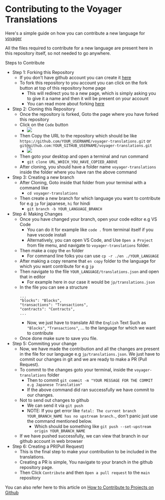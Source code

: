 # Contributing to the Voyager Translations

Here's a simple guide on how you can contribute a new language for [voyager](https://voyager.online)

All the files required to contribute for a new language are present here in this repository itself, so not needed to go anywhere.

Steps to Contribute

- Step 1: Forking this Repository
  - If you don't have github account you can create it [here](https://github.com/signup)
  - To fork this repository to you account you can click on the fork button at top of this repository home page
    - This will redirect you to a new page, which is simply asking you to give it a name and then it will be present on your account
    - You can read more about forking [here](https://docs.github.com/en/get-started/quickstart/fork-a-repo)
- Step 2: Cloning this Repository
  - Once the repository is forked, Goto the page where you have forked this repository
  - Click on the `Code` button
    - ![](https://docs.github.com/assets/cb-32892/mw-1440/images/help/repository/code-button.webp)
  - Then Copy the URL to the repository which should be like `https://github.com/YOUR_USERNAME/voyager-translations.git` or `git@github.com:YOUR_GITHUB_USERNAME/voyager-translations.git`
    - ![](https://docs.github.com/assets/cb-88716/mw-1440/images/help/repository/https-url-clone-cli.webp)
  - Then goto your desktop and open a terminal and run command
    - `git clone URL_WHICH_YOU_HAVE_COPIED_ABOVE`
  - After cloning, you should have a folder name `voyager-translations` inside the folder where you have ran the above command
- Step 3: Creating a new branch
  - After Cloning, Goto inside that folder from your terminal with a command like
    - `cd voyager-translations`
  - Then create a new branch for which language you want to contribute for e.g `jp` for japanese, `hi` for hindi
    - `git branch -b YOUR_LANGUAGE_BRANCH`
- Step 4: Making Changes
  - Once you have changed your branch, open your code editor e.g VS Code
    - You can do it for example like `code .` from terminal itself if you have vscode install
    - Alternatively, you can open VS Code, and Use `Open a Project` from file menu, and navigate to `voyager-translations` folder.
  - Then make a copy the `en` folder
    - For command line folks you can use `cp -r ./en ./YOUR_LANGUAGE`
  - After making a copy rename that `en copy` folder to the language for which you want contribute for e.g `jp`
  - Then navigate to the file `YOUR_LANGUAGE/translations.json` and open that in editor
    - For example here in our case it would be `jp/translations.json`
  - In the file you can see a structure
    ```
    ...
    "blocks": "Blocks",
    "transactions": "Transactions",
    "contracts": "Contracts",
    ...
    ```
    - Now, we just have to translate All the `English` Text Such as `"Blocks"`, `"Transactions"`, ... to the language for which we want to contribute
  - Once done make sure to save you file.
- Step 5: Commiting your change
  - Now, we have made the contribution and all the changes are present in the file for our language e.g `jp/translations.json`. We just have to commit our changes in git and we are ready to make a PR (Pull Request).
  - To commit to the changes goto your terminal, inside the `voyager-translations` folder
    - Then to commit `git commit -m "YOUR MESSAGE FOR THE COMMIT e.g Japanese Translation"`
    - If the above command did ran successfully we have commit to our changes.
  - Not to send out changes to github
    - We can send it via `git push`
    - NOTE: If you get error like `fatal: The current branch YOUR_BRANCH_NAME has no upstream branch.`, don't panic just use the command mentioned below.
      - Which should be something like `git push --set-upstream origin YOUR_BRANCH_NAME`
  - If we have pushed successfully, we can view that branch in our github account in web browser
- Step 6: Creating a PR(Pull Request)
  - This is the final step to make your contribution to be included in the translations.
  - Creating a PR is simple, You navigate to your branch in the github repository page.
  - Then Click `Contribute` and then `Open a pull request` to the `main` repository

You can also refer here to this article on [How to Contribute to Projects on Github](https://docs.github.com/en/get-started/quickstart/contributing-to-projects)
